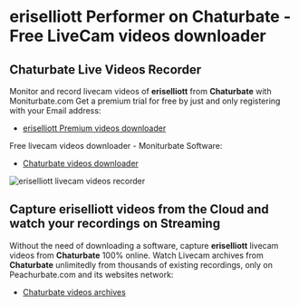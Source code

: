 # eriselliott Performer on Chaturbate - Free LiveCam videos downloader

## Chaturbate Live Videos Recorder

Monitor and record livecam videos of **eriselliott** from **Chaturbate** with Moniturbate.com
Get a premium trial for free by just and only registering with your Email address:
* [eriselliott Premium videos downloader](https://moniturbate.com/request-demo-licence-key.html)

Free livecam videos downloader - Moniturbate Software:
* [Chaturbate videos downloader](https://moniturbate.com/moniturbate-download-software.html)

![eriselliott livecam videos recorder](https://peachurnet.com/templates/moniturbate-software.png)


## Capture eriselliott videos from the Cloud and watch your recordings on Streaming

Without the need of downloading a software, capture **eriselliott** livecam videos from **Chaturbate** 100% online.
Watch Livecam archives from **Chaturbate** unlimitedly from thousands of existing recordings, only on Peachurbate.com and its websites network:
* [Chaturbate videos archives](https://peachurnet.com/)